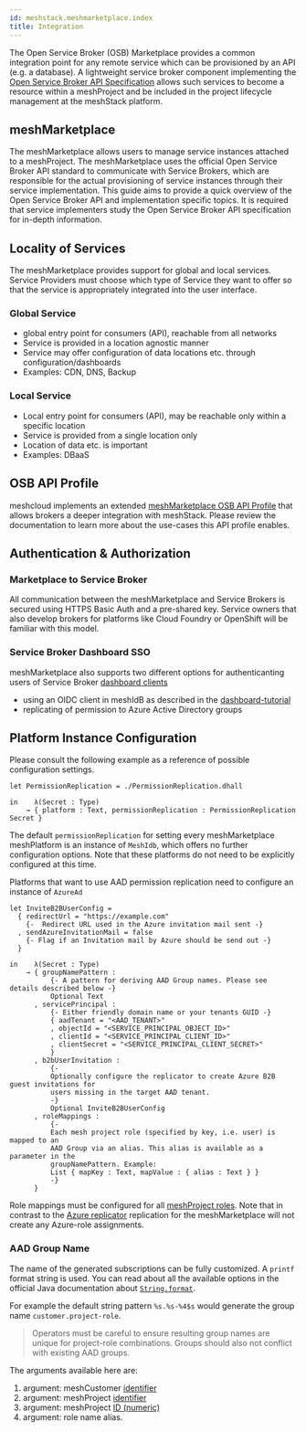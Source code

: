 ```yaml
---
id: meshstack.meshmarketplace.index
title: Integration
---
```


The Open Service Broker (OSB) Marketplace provides a common integration point for any remote service which can be provisioned by an API (e.g. a database). A lightweight service broker component implementing the [Open Service Broker API Specification](https://github.com/openservicebrokerapi/servicebroker/blob/v2.14/spec.md) allows such services to become a resource within a meshProject and be included in the project lifecycle management at the meshStack platform.

## meshMarketplace

The meshMarketplace allows users to manage service instances attached to a meshProject. The meshMarketplace uses the official Open Service Broker API standard to communicate with Service Brokers, which are responsible for the actual provisioning of service instances through their service implementation. This guide aims to provide a quick overview of the Open Service Broker API and implementation specific topics. It is required that service implementers study the Open Service Broker API specification for in-depth information.

## Locality of Services

The meshMarketplace provides support for global and local services. Service Providers must choose which type of Service they want to offer so that the service is appropriately integrated into the user interface.

### Global Service

- global entry point for consumers (API), reachable from all networks
- Service is provided in a location agnostic manner
- Service may offer configuration of data locations etc. through configuration/dashboards
- Examples: CDN, DNS, Backup

### Local Service

- Local entry point for consumers (API), may be reachable only within a specific location
- Service is provided from a single location only
- Location of data etc. is important
- Examples: DBaaS

## OSB API Profile

meshcloud implements an extended [meshMarketplace OSB API Profile](./meshstack.meshmarketplace.profile.md) that allows brokers a deeper integration with meshStack. Please review the documentation to learn more about the use-cases this API profile enables.

## Authentication & Authorization

### Marketplace to Service Broker

All communication between the meshMarketplace and Service Brokers is secured using HTTPS Basic Auth and a pre-shared key. Service owners that also develop brokers for platforms like Cloud Foundry or OpenShift will be familiar with this model.

### Service Broker Dashboard SSO

meshMarketplace also supports two different options for authenticanting users of Service Broker [dashboard clients](https://github.com/openservicebrokerapi/servicebroker/blob/v2.15/profile.md#dashboard-client-object)

- using an OIDC client in meshIdB as described in the [dashboard-tutorial](./meshstack.meshmarketplace.dashboard-tutorial.md)
- replicating of permission to Azure Active Directory groups


## Platform Instance Configuration

Please consult the following example as a reference of possible configuration settings.

```dhall
let PermissionReplication = ./PermissionReplication.dhall

in    λ(Secret : Type)
    → { platform : Text, permissionReplication : PermissionReplication Secret }
```

The default `permissionReplication` for setting every meshMarketplace meshPlatform is an instance of `MeshIdb`, which
offers no further configuration options. Note that these platforms do not need to be explicitly configured at this time.

Platforms that want to use AAD permission replication need to configure an instance of `AzureAd`

```dhall
let InviteB2BUserConfig =
  { redirectUrl = "https://example.com"
    {-  Redirect URL used in the Azure invitation mail sent -}
  , sendAzureInvitationMail = false
    {- Flag if an Invitation mail by Azure should be send out -}
  }

in    λ(Secret : Type)
    → { groupNamePattern :
          {- A pattern for deriving AAD Group names. Please see details described below -}
          Optional Text
      , servicePrincipal :
          {- Either friendly domain name or your tenants GUID -}
          { aadTenant = "<AAD_TENANT>"
          , objectId = "<SERVICE_PRINCIPAL_OBJECT_ID>"
          , clientId = "<SERVICE_PRINCIPAL_CLIENT_ID>"
          , clientSecret = "<SERVICE_PRINCIPAL_CLIENT_SECRET>"
          }
      , b2bUserInvitation :
          {-
          Optionally configure the replicator to create Azure B2B guest invitations for
          users missing in the target AAD tenant.
          -}
          Optional InviteB2BUserConfig
      , roleMappings :
          {-
          Each mesh project role (specified by key, i.e. user) is mapped to an
          AAD Group via an alias. This alias is available as a parameter in the
          groupNamePattern. Example:
          List { mapKey : Text, mapValue : { alias : Text } }
          -}
      }
```

Role mappings must be configured for all [meshProject roles](./meshcloud.project.md#project-roles). Note that in
contrast to the [Azure replicator](meshstack.azure.index.md) replication for the meshMarketplace will not create any
Azure-role assignments.

### AAD Group Name

The name of the generated subscriptions can be fully customized. A `printf` format string is used. You can read about all the available options in the official Java documentation about [`String.format`](https://docs.oracle.com/javase/8/docs/api/java/util/Formatter.html#syntax).

For example the default string pattern `%s.%s-%4$s` would generate the group name `customer.project-role`.

> Operators must be careful to ensure resulting group names are unique for project-role combinations. Groups should also not conflict with existing AAD groups.

The arguments available here are:

1. argument: meshCustomer [identifier](./meshstack.configuration.md#identifiers)
2. argument: meshProject [identifier](./meshstack.configuration.md#identifiers)
3. argument: meshProject [ID (numeric)](./meshstack.configuration.md#identifiers)
4. argument: role name alias.
